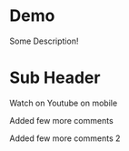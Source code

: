 # Demo

Some Description!

# Sub Header

Watch on Youtube on mobile

Added few more comments

Added few more comments 2